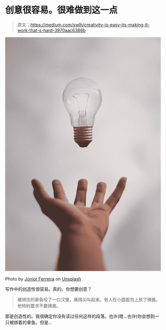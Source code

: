 # 创意很容易。很难做到这一点

> 原文：<https://medium.com/swlh/creativity-is-easy-its-making-it-work-that-s-hard-3970aac6386b>

![](img/2720794e9e3a90dc0630331dfb481fca.png)

Photo by [Júnior Ferreira](https://unsplash.com/@juniorferreir_?utm_source=medium&utm_medium=referral) on [Unsplash](https://unsplash.com?utm_source=medium&utm_medium=referral)

写作中的创造性很容易。真的。你想要创意？

> 被绑住的章鱼咬了一口汉堡，痛得尖叫起来。有人在小圆面包上放了辣酱。他特别要求不要辣酱。

那是创造性的。我很确定你没有读过任何这样的段落。也许(嗯…也许)你会想到一只被绑着的章鱼。但是…
